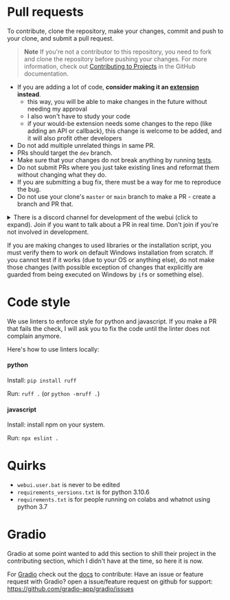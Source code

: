 # Pull requests
To contribute, clone the repository, make your changes, commit and push to your clone, and submit a pull request.

> **Note**
If you're not a contributor to this repository, you need to fork and clone the repository before pushing your changes. For more information, check out [Contributing to Projects](https://docs.github.com/en/repositories/creating-and-managing-repositories/cloning-a-repository) in the GitHub documentation.

* If you are adding a lot of code, **consider making it an [extension](Extensions) instead**.
  * this way, you will be able to make changes in the future without needing my approval
  * I also won't have to study your code
  * if your would-be extension needs some changes to the repo (like adding an API or callback), this change is welcome to be added, and it will also profit other developers
* Do not add multiple unrelated things in same PR.
* PRs should target the `dev` branch.
* Make sure that your changes do not break anything by running [tests](Tests).
* Do not submit PRs where you just take existing lines and reformat them without changing what they do.
* If you are submitting a bug fix, there must be a way for me to reproduce the bug.
* Do not use your clone's `master` or `main` branch to make a PR - create a branch and PR that.

<details><summary>There is a discord channel for development of the webui (click to expand). Join if you want to talk about a PR in real time. Don't join if you're not involved in development.</summary><blockquote>
<details><summary>This is a discord for development only, NOT for tech support.
</summary><blockquote>

[Dev discord](https://discord.gg/WG2nzq3YEH)  
</details></blockquote></details>

If you are making changes to used libraries or the installation script, you must verify them to work on default Windows installation from scratch. If you cannot test if it works (due to your OS or anything else), do not make those changes (with possible exception of changes that explicitly are guarded from being executed on Windows by `if`s or something else).

# Code style
We use linters to enforce style for python and javascript. If you make a PR that fails the check, I will ask you to fix the code until the linter does not complain anymore.

Here's how to use linters locally:
#### python
Install: `pip install ruff`

Run: `ruff .` (or `python -mruff .`)

#### javascript
Install: install npm on your system.

Run: `npx eslint .`

# Quirks
* `webui.user.bat` is never to be edited
* `requirements_versions.txt` is for python 3.10.6
* `requirements.txt` is for people running on colabs and whatnot using python 3.7

# Gradio
Gradio at some point wanted to add this section to shill their project in the contributing section, which I didn't have at the time, so here it is now.

For [Gradio](https://github.com/gradio-app/gradio) check out the [docs](https://gradio.app/docs/) to contribute:
Have an issue or feature request with Gradio? open a issue/feature request on github for support: https://github.com/gradio-app/gradio/issues

